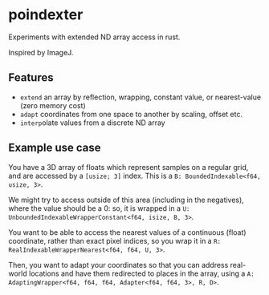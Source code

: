 # poindexter

Experiments with extended ND array access in rust.

Inspired by ImageJ.

## Features

- `extend` an array by reflection, wrapping, constant value, or nearest-value (zero memory cost)
- `adapt` coordinates from one space to another by scaling, offset etc.
- `interp`olate values from a discrete ND array

## Example use case

You have a 3D array of floats which represent samples on a regular grid, and are accessed by a `[usize; 3]` index.
This is a `B: BoundedIndexable<f64, usize, 3>`.

We might try to access outside of this area (including in the negatives), where the value should be a 0: so, it is wrapped in a `U: UnboundedIndexableWrapperConstant<f64, isize, B, 3>`.

You want to be able to access the nearest values of a continuous (float) coordinate, rather than exact pixel indices, so you wrap it in a `R: RealIndexableWrapperNearest<f64, f64, U, 3>`.

Then, you want to adapt your coordinates so that you can address real-world locations and have them redirected to places in the array, using a `A: AdaptingWrapper<f64, f64, f64, Adapter<f64, f64, 3>, R, D>`.
